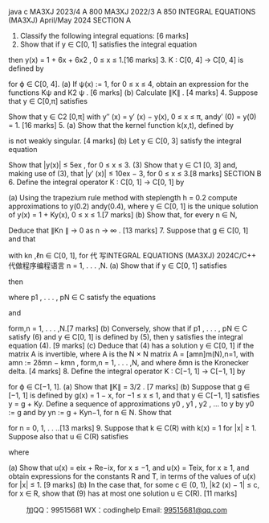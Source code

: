 java c
MA3XJ 2023/4 A 800 
MA3XJ 2022/3 A 850 
INTEGRAL EQUATIONS (MA3XJ) 
April/May 2024 
SECTION A
1.   Classify   the   following   integral   equations:
[6 marks]
2.   Show that if y   ∈ C[0, 1] satisfies the integral   equation

then
y(x) =   1 + 6x + 6x2   ,            0   ≤ x   ≤   1.[16 marks]
3.   K   : C[0,   4]   →   C[0,   4] is   defined by

for   ϕ   ∈   C[0,   4].
(a)   If   ψ(x)   :=   1, for   0   ≤ x   ≤ 4,   obtain   an   expression   for   the   functions Kψ and   K2   ψ   .        [6 marks]
(b)   Calculate   ∥K∥   .            [4 marks]
4.   Suppose that y   ∈ C[0,π]   satisfies

Show that y   ∈   C2 [0,π] with
y′′   (x) = y′   (x)   − y(x),            0   ≤ x   ≤ π,
andy′ (0) = y(0)   =   1.               [16 marks]
5.         (a)   Show   that   the   kernel   function   k(x,t), defined   by

is   not   weakly   singular.            [4 marks]
(b)   Let y   ∈ C[0,   3] satisfy the   integral   equation

Show   that
|y(x)|   ≤ 5ex   ,               for   0   ≤   x   ≤   3.                                                                    (3)
Show that y   ∈ C1 [0,   3] and, making use of (3), that
|y′   (x)|   ≤   10ex   − 3,               for 0   ≤ x   ≤   3.[8 marks]
SECTION B
6.   Define the integral operator K   :   C[0, 1]   →   C[0, 1] by

(a)   Using   the   trapezium   rule   method   with   steplength   h   =   0.2 compute approximations   to   y(0.2) andy(0.4), where   y   ∈ C[0, 1] is   the   unique solution of
y(x) =   1 + Ky(x),  0   ≤ x   ≤   1.[7 marks]
(b)   Show that, for every   n   ∈   N,

Deduce that   ∥Kn ∥ →   0 as   n   →   ∞   .               [13 marks]
7.   Suppose that g   ∈ C[0, 1]   and   that

with   kn   ,ℓn    ∈ C[0, 1], for  代 写INTEGRAL EQUATIONS (MA3XJ) 2024C/C++
代做程序编程语言 n   =   1, . . . ,N.
(a)   Show that if y   ∈ C[0, 1]   satisfies

then

where p1   , . . . ,   pN    ∈ C satisfy the   equations

and

form,n =   1, . .   .   ,N.[7 marks]
(b)   Conversely,   show that if   p1   , . . .   ,   pN    ∈ C satisfy (6) and y ∈ C[0, 1] is defined by (5), then y satisfies the integral equation (4). [9 marks]
(c) Deduce that (4) has a solution y ∈ C[0, 1] if the matrix A is invertible, where   A   is   the   N   × N   matrix   A   =   [amn]m(N),n=1, with
amn      := 2δmn      − kmn   ,             form,n =   1, . . . ,N, 
and   where   δmn   is   the   Kronecker   delta. [4 marks]
8.   Define the integral operator K   : C[−1, 1]   →   C[−1, 1] by

for   ϕ   ∈   C[−1, 1].
(a)   Show that   ∥K∥ = 3/2   .        [7 marks]
(b)   Suppose that g   ∈   [−1, 1] is defined by g(x)   =   1 − x, for   −1   ≤ x   ≤   1,   and that y   ∈   C[−1, 1]   satisfies
y   = g + Ky.
Define   a   sequence   of   approximations   y0   , y1   ,   y2   ,   ... to   y   by   y0      :=   g   and   by   yn      := g + Kyn−1, for   n   ∈ N.   Show   that

for n   =   0, 1, . . ..[13 marks]
9.   Suppose that   k   ∈ C(R) with   k(x) =   1 for   |x|    ≥   1.   Suppose also that   u   ∈ C(R)   satisfies

where

(a)   Show   that   u(x) = eix   + Re−ix, for   x   ≤ −1, and   u(x)   =   Teix,   for
x   ≥   1, and   obtain   expressions   for   the   constants   R   and   T,   in   terms   of the values of u(x) for   |x|   ≤   1.       [9 marks]
(b)   In the case that,   for   some   c   ∈   (0, 1),
|k2   (x) −   1|    ≤ c,                for x   ∈ R,
show that (9) has at most one solution u ∈ C(R).                               [11 marks]







         
加QQ：99515681  WX：codinghelp  Email: 99515681@qq.com
